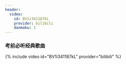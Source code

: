 ```yaml
---
header:
  video:
    id: BV1i341187kL
    provider: bilibili
    danmaku: 1
---
```


### 考前必听经典歌曲

{% include video id="BV1i341187kL" provider="bilibili" %}
